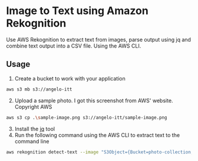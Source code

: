 # Image to Text using Amazon Rekognition
Use AWS Rekognition to extract text from images, parse output using jq and combine text output into a CSV file. Using the AWS CLI.

## Usage
1. Create a bucket to work with your application
```sh
aws s3 mb s3://angelo-itt
```
2. Upload a sample photo. I got this screenshot from AWS' website. Copyright AWS
```sh
aws s3 cp .\sample-image.png s3://angelo-itt/sample-image.png
```

3. Install the [jq](https://stedolan.github.io/jq/) tool
4. Run the following command using the AWS CLI to extract text to the command line
```sh
aws rekognition detect-text --image "S3Object={Bucket=photo-collection,Name=photo.jpg}" --region us-east-1
```
